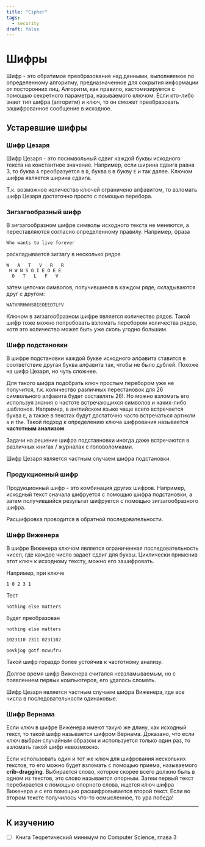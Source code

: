 ```yaml
---
title: "Cipher"
tags:
  - security
draft: false
---
```


# Шифры

Шифр - это обратимое преобразование над данными, выполняемое по определенному алгоритму, предназначенное для сокрытия информации от посторонних лиц. 
Алгоритм, как правило, кастомизируется с помощью секретного параметра, называемого ключом.
Если кто-либо знает тип шифра (алгоритм) и ключ, то он сможет преобразовать зашифрованное сообщение в исходное.

## Устаревшие шифры
### Шифр Цезаря
Шифр Цезаря - это посимвольный сдвиг каждой буквы исходного текста на константное значение.
Например, если ширина сдвига равна 3, то буква `A` преобразуется в `D`, буква `B` в букву `E` и так далее.
Ключом шифра является ширина сдвига.

Т.к. возможное количество ключей ограничено алфавитом, то взломать шифр Цезаря достаточно просто с помощью перебора.

### Зигзагообразный шифр
В зигзагообразном шифре символы исходного текста не меняются, а переставляются согласно определенному правилу.
Например, фраза
```
Who wants to live forever
```

раскладывается зигзагу в несколько рядов
```
W   A   T   V   R   R
 H W N S O I E O E E
  O   T   L   F   V
```

затем цепочки символов, получившиеся в каждом ряде, складываются друг с другом:
```
WATVRRHWNSOIEOEEOTLFV
```

Ключом в зигзагообразном шифре является количество рядов.
Такой шифр тоже можно попробовать взломать перебором количества рядов, хотя это количество может быть уже сколь угодно большим.

### Шифр подстановки
В шифре подстановки каждой букве исходного алфавита ставится в соответствие другая буква алфавита так, чтобы не было дублей.
Похоже на шифр Цезаря, но чуть сложнее.

Для такого шифра подобрать ключ простым перебором уже не получится, т.к. количество различных перестановок для 26 символьного алфавита будет составлять 26!.
Но можно взломать его используя знания о частоте встречающихся символов и каких-либо шаблонов.
Например, в английском языке чаще всего встречается буква `E`, а также в текстах будут достаточно часто встречаться артикли `a` и `the`.
Такой подход к определению ключа шифрования называется **частотным анализом**.

Задачи на решение шифра подставновки иногда даже встречаются в различных книгах / журналах с головоломками.

Шифр Цезаря является частным случаем шифра подстановки.

### Продукционный шифр
Продукционный шифр - это комбинация других шифров.
Например, исходный текст сначала шифруется с помощью шифра подстановки, а затем получившийся результат шифруется с помощью зигзагообразного шифра.

Расшифровка проводится в обратной последовательности.

### Шифр Виженера
В шифре Виженера ключом является ограниченная последовательность чисел, где каждое число задает сдвиг для буквы.
Циклически применив этот ключ к исходному тексту, можно его зашифровать.

Например, при ключе 
```
1 0 2 3 1
```

Тест 
```
nothing else matters
```

будет преобразован
```
nothing else matters

1023110 2311 0231102

oovkjog gotf mcwufru
```

Такой шифр гораздо более устойчив к частотному анализу.

Долгое время шифр Виженера считался невзламываемым, но с появлением первых компьютеров, его удалось сломать.

Шифр Цезаря является частным случаем шифра Виженера, где все числа в последовательности одинаковые.

### Шифр Вернама
Если ключ в шифре Виженера имеют такую же длину, как исходный текст, то такой шифр называется шифром Вернама.
Доказано, что если ключ выбран случайным образом и используется только один раз, то взломать такой шифр невозможно.

Если использовать один и тот же ключ для шифрования нескольких текстов, то его можно будет взломать с помощью приема, называемого **crib-dragging**.
Выбирается слово, которое скорее всего должно быть в одном из текстов, это слово называется опорным.
Затем первый текст перебирается с помощью опорного слова, ищется ключ шифра Виженера и с его помощью расшифровывается второй текст. 
Если во втором тексте получилось что-то осмысленное, то ура победа!


---
## К изучению

- [ ] Книга Теоретический минимум по Computer Science, глава 3